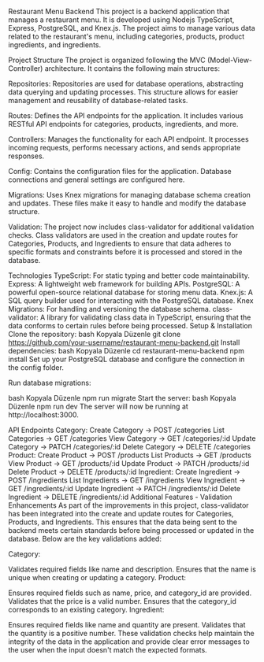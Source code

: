 Restaurant Menu Backend
This project is a backend application that manages a restaurant menu. It is developed using Nodejs TypeScript, Express, PostgreSQL, and Knex.js. The project aims to manage various data related to the restaurant's menu, including categories, products, product ingredients, and ingredients.

Project Structure
The project is organized following the MVC (Model-View-Controller) architecture. It contains the following main structures:

Repositories:
Repositories are used for database operations, abstracting data querying and updating processes. This structure allows for easier management and reusability of database-related tasks.

Routes:
Defines the API endpoints for the application. It includes various RESTful API endpoints for categories, products, ingredients, and more.

Controllers:
Manages the functionality for each API endpoint. It processes incoming requests, performs necessary actions, and sends appropriate responses.

Config:
Contains the configuration files for the application. Database connections and general settings are configured here.

Migrations:
Uses Knex migrations for managing database schema creation and updates. These files make it easy to handle and modify the database structure.

Validation:
The project now includes class-validator for additional validation checks. Class validators are used in the creation and update routes for Categories, Products, and Ingredients to ensure that data adheres to specific formats and constraints before it is processed and stored in the database.

Technologies
TypeScript: For static typing and better code maintainability.
Express: A lightweight web framework for building APIs.
PostgreSQL: A powerful open-source relational database for storing menu data.
Knex.js: A SQL query builder used for interacting with the PostgreSQL database.
Knex Migrations: For handling and versioning the database schema.
class-validator: A library for validating class data in TypeScript, ensuring that the data conforms to certain rules before being processed.
Setup & Installation
Clone the repository:
bash
Kopyala
Düzenle
git clone https://github.com/your-username/restaurant-menu-backend.git
Install dependencies:
bash
Kopyala
Düzenle
cd restaurant-menu-backend
npm install
Set up your PostgreSQL database and configure the connection in the config folder.

Run database migrations:

bash
Kopyala
Düzenle
npm run migrate
Start the server:
bash
Kopyala
Düzenle
npm run dev
The server will now be running at http://localhost:3000.

API Endpoints
Category:
Create Category → POST /categories
List Categories → GET /categories
View Category → GET /categories/:id
Update Category → PATCH /categories/:id
Delete Category → DELETE /categories
Product:
Create Product → POST /products
List Products → GET /products
View Product → GET /products/:id
Update Product → PATCH /products/:id
Delete Product → DELETE /products/:id
Ingredient:
Create Ingredient → POST /ingredients
List Ingredients → GET /ingredients
View Ingredient → GET /ingredients/:id
Update Ingredient → PATCH /ingredients/:id
Delete Ingredient → DELETE /ingredients/:id
Additional Features - Validation Enhancements
As part of the improvements in this project, class-validator has been integrated into the create and update routes for Categories, Products, and Ingredients. This ensures that the data being sent to the backend meets certain standards before being processed or updated in the database. Below are the key validations added:

Category:

Validates required fields like name and description.
Ensures that the name is unique when creating or updating a category.
Product:

Ensures required fields such as name, price, and category_id are provided.
Validates that the price is a valid number.
Ensures that the category_id corresponds to an existing category.
Ingredient:

Ensures required fields like name and quantity are present.
Validates that the quantity is a positive number.
These validation checks help maintain the integrity of the data in the application and provide clear error messages to the user when the input doesn't match the expected formats.
